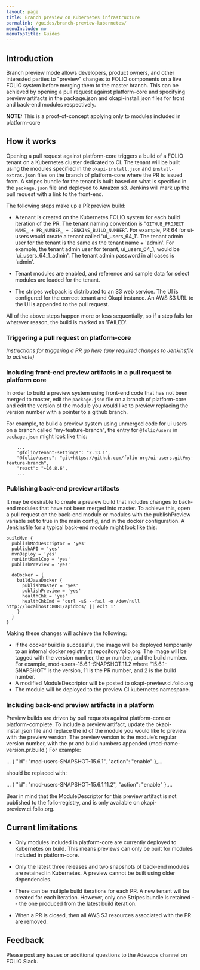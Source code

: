 ```yaml
---
layout: page
title: Branch preview on Kubernetes infrastructure
permalink: /guides/branch-preview-kubernetes/
menuInclude: no
menuTopTitle: Guides
---
```


## Introduction

Branch preview mode allows developers, product owners, and other interested parties to "preview"
changes to FOLIO components on a live FOLIO system before merging them to the master
branch. This can be achieved by opening a pull request against platform-core and specifying preview artifacts in the package.json and okapi-install.json files for front and back-end modules respectively.

**NOTE:** This is a proof-of-concept applying only to modules included in platform-core

## How it works

Opening a pull request against platform-core triggers a build of a FOLIO tenant on a Kubernetes cluster dedicated to CI. The tenant will be built using the modules specified in the `okapi-install.json` and `install-extras.json` files on the branch of platform-core where the PR is issued from. A stripes bundle for the tenant is built based on what is specified in the `package.json` file and deployed to Amazon s3. Jenkins will mark up the pull request with a link to the front-end.

The following steps make up a PR preview build:

* A tenant is created on the Kubernetes FOLIO system for each build iteration of the PR. The tenant
naming convention is "`GITHUB_PROJECT NAME_ + PR_NUMBER_ + JENKINS_BUILD_NUMBER`".
For example, PR 64 for ui-users would create a tenant called 'ui_users_64_1'.  The tenant
admin user for the tenant is the same as the tenant name + 'admin'.  For example, the tenant
admin user for tenant, ui_users_64_1, would be 'ui_users_64_1_admin'. The tenant admin password
in all cases is 'admin'.

* Tenant modules are enabled, and reference and sample data for select modules are loaded
for the tenant.

* The stripes webpack is distributed to an S3 web service.
The UI is configured for the correct tenant and Okapi instance.
An AWS S3 URL to the UI is appended to the pull request.

All of the above steps happen more or less sequentially, so if a step fails for whatever reason,
the build is marked as 'FAILED'.

### Triggering a pull request on platform-core

*Instructions for triggering a PR go here (any required changes to Jenkinsfile to activate)*

### Including front-end preview artifacts in a pull request to platform core

In order to build a preview system using front-end code that has not been merged to master, edit the `package.json` file on a branch of platform-core and edit the version of the module you would like to preview replacing the version number with a pointer to a github branch.

For example, to build a preview system using unmerged code for ui users on a branch called "my-feature-branch", the entry for `@folio/users` in `package.json` might look like this:

```
    ...
    "@folio/tenant-settings": "2.13.1",
    "@folio/users": "git+https://github.com/folio-org/ui-users.git#my-feature-branch",
    "react": "~16.8.6",
    ...
```

### Publishing back-end preview artifacts

It may be desirable to create a preview build that includes changes to back-end modules that have not been merged into master. To achieve this, open a pull request on the back-end module or modules with the publishPreview variable set to true in the main config, and in the docker configuration. A Jenkinsfile for a typical back-end module might look like this:

```
buildMvn {
  publishModDescriptor = 'yes'
  publishAPI = 'yes'
  mvnDeploy = 'yes'
  runLintRamlCop = 'yes'
  publishPreview = 'yes'

  doDocker = {
    buildJavaDocker {
      publishMaster = 'yes'
      publishPreview = 'yes'
      healthChk = 'yes'
      healthChkCmd = 'curl -sS --fail -o /dev/null  http://localhost:8081/apidocs/ || exit 1'
    }
  }
}
```

Making these changes will achieve the following:
* If the docker build is successful, the image will be deployed temporarily to an internal docker registry at repository.folio.org. The image will be tagged with the version number, the pr number, and the build number. For example, mod-users-15.6.1-SNAPSHOT.11.2 where “15.6.1-SNAPSHOT” is the version, 11 is the PR number, and 2 is the build number.
* A modified ModuleDescriptor will be posted to okapi-preview.ci.folio.org
* The module will be deployed to the preview CI kubernetes namespace.

### Including back-end preview artifacts in a platform

Preview builds are driven by pull requests against platform-core or platform-complete. To include a preview artifact, update the okapi-install.json file and replace the id of the module you would like to preview with the preview version. The preview version is the module’s regular version number, with the pr and build numbers appended (mod-name-version.pr.build.) For example:

...
{
  "id": "mod-users-SNAPSHOT-15.6.1",
  "action": "enable"
},...

should be replaced with:

...
{
  "id": "mod-users-SNAPSHOT-15.6.1.11.2",
  "action": "enable"
},...

Bear in mind that the ModuleDescriptor for this preview artifact is not published to the folio-registry, and is only available on okapi-preview.ci.folio.org.


## Current limitations

* Only modules included in platform-core are currently deployed to Kubernetes on build. This means previews can only be built for modules included in platform-core.

* Only the latest three releases and two snapshots of back-end modules are retained in Kubernetes. A preview cannot be built using older dependencies.

* There can be multiple build iterations for each PR.  A new tenant will be created for each
iteration. However, only one Stripes bundle is retained -- the one produced from the
latest build iteration.

* When a PR is closed, then all AWS S3 resources associated with the PR are removed.


## Feedback

Please post any issues or additional questions to the #devops channel on FOLIO Slack.

